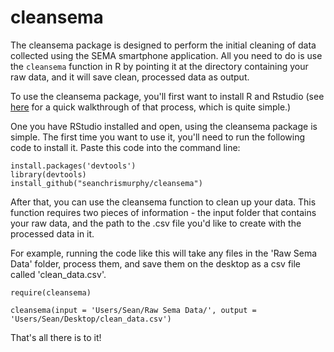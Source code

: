 # cleansema

The cleansema package is designed to perform the initial cleaning of data collected using the SEMA smartphone application. All you need to do is use the `cleansema` function in R by pointing it at the directory containing your raw data, and it will save clean, processed data as output. 

To use the cleansema package, you'll first want to install R and Rstudio (see [here](https://www.researchgate.net/publication/316678011_A_Psychologist's_Guide_to_R]) for a quick walkthrough of that process, which is quite simple.)

One you have RStudio installed and open, using the cleansema package is simple. The first time you want to use it, you'll need to run the following code to install it. Paste this code into the command line:

```
install.packages('devtools')
library(devtools)
install_github("seanchrismurphy/cleansema")
```

After that, you can use the cleansema function to clean up your data. This function requires two pieces of information - the input folder that contains your raw data, and the path to the .csv file you'd like to create with the processed data in it.


For example, running the code like this will take any files in the 'Raw Sema Data' folder, process them, and save them on the desktop as a csv file called 'clean_data.csv'. 

```
require(cleansema)

cleansema(input = 'Users/Sean/Raw Sema Data/', output = 'Users/Sean/Desktop/clean_data.csv')
```

That's all there is to it!
